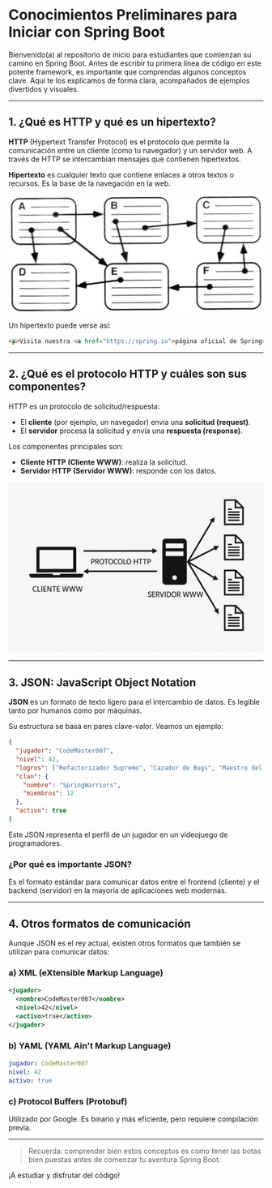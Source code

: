 
# Conocimientos Preliminares para Iniciar con Spring Boot

Bienvenido(a) al repositorio de inicio para estudiantes que comienzan su camino en Spring Boot. Antes de escribir tu primera línea de código en este potente framework, es importante que comprendas algunos conceptos clave. Aquí te los explicamos de forma clara, acompañados de ejemplos divertidos y visuales.

---

## 1. ¿Qué es HTTP y qué es un hipertexto?

**HTTP** (Hypertext Transfer Protocol) es el protocolo que permite la comunicación entre un cliente (como tu navegador) y un servidor web. A través de HTTP se intercambian mensajes que contienen hipertextos.

**Hipertexto** es cualquier texto que contiene enlaces a otros textos o recursos. Es la base de la navegación en la web.

![Hipertexto](hipertexto.png)

Un hipertexto puede verse así:

```html
<p>Visita nuestra <a href="https://spring.io">página oficial de Spring</a> para más información.</p>
```

---

## 2. ¿Qué es el protocolo HTTP y cuáles son sus componentes?

HTTP es un protocolo de solicitud/respuesta:

- El **cliente** (por ejemplo, un navegador) envía una **solicitud (request)**.
- El **servidor** procesa la solicitud y envía una **respuesta (response)**.

Los componentes principales son:

- **Cliente HTTP (Cliente WWW)**: realiza la solicitud.
- **Servidor HTTP (Servidor WWW)**: responde con los datos.

![Protocolo HTTP](protocolo_http.png)

---

## 3. JSON: JavaScript Object Notation

**JSON** es un formato de texto ligero para el intercambio de datos. Es legible tanto por humanos como por máquinas.

Su estructura se basa en pares clave-valor. Veamos un ejemplo:

```json
{
  "jugador": "CodeMaster007",
  "nivel": 42,
  "logros": ["Refactorizador Supremo", "Cazador de Bugs", "Maestro del Backend"],
  "clan": {
    "nombre": "SpringWarriors",
    "miembros": 12
  },
  "activo": true
}
```

Este JSON representa el perfil de un jugador en un videojuego de programadores.

### ¿Por qué es importante JSON?

Es el formato estándar para comunicar datos entre el frontend (cliente) y el backend (servidor) en la mayoría de aplicaciones web modernas.

---

## 4. Otros formatos de comunicación

Aunque JSON es el rey actual, existen otros formatos que también se utilizan para comunicar datos:

### a) XML (eXtensible Markup Language)

```xml
<jugador>
  <nombre>CodeMaster007</nombre>
  <nivel>42</nivel>
  <activo>true</activo>
</jugador>
```

### b) YAML (YAML Ain't Markup Language)

```yaml
jugador: CodeMaster007
nivel: 42
activo: true
```

### c) Protocol Buffers (Protobuf)

Utilizado por Google. Es binario y más eficiente, pero requiere compilación previa.

---

> Recuerda: comprender bien estos conceptos es como tener las botas bien puestas antes de comenzar tu aventura Spring Boot.

¡A estudiar y disfrutar del código!
